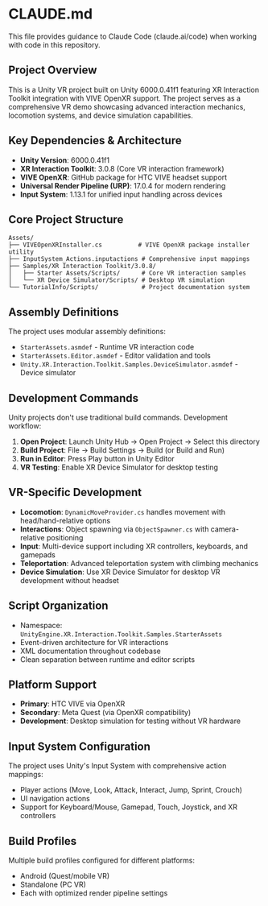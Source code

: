 # CLAUDE.md

This file provides guidance to Claude Code (claude.ai/code) when working with code in this repository.

## Project Overview
This is a Unity VR project built on Unity 6000.0.41f1 featuring XR Interaction Toolkit integration with VIVE OpenXR support. The project serves as a comprehensive VR demo showcasing advanced interaction mechanics, locomotion systems, and device simulation capabilities.

## Key Dependencies & Architecture
- **Unity Version**: 6000.0.41f1
- **XR Interaction Toolkit**: 3.0.8 (Core VR interaction framework)
- **VIVE OpenXR**: GitHub package for HTC VIVE headset support
- **Universal Render Pipeline (URP)**: 17.0.4 for modern rendering
- **Input System**: 1.13.1 for unified input handling across devices

## Core Project Structure
```
Assets/
├── VIVEOpenXRInstaller.cs          # VIVE OpenXR package installer utility
├── InputSystem_Actions.inputactions # Comprehensive input mappings
├── Samples/XR Interaction Toolkit/3.0.8/
│   ├── Starter Assets/Scripts/      # Core VR interaction samples
│   └── XR Device Simulator/Scripts/ # Desktop VR simulation
└── TutorialInfo/Scripts/            # Project documentation system
```

## Assembly Definitions
The project uses modular assembly definitions:
- `StarterAssets.asmdef` - Runtime VR interaction code
- `StarterAssets.Editor.asmdef` - Editor validation and tools
- `Unity.XR.Interaction.Toolkit.Samples.DeviceSimulator.asmdef` - Device simulator

## Development Commands
Unity projects don't use traditional build commands. Development workflow:

1. **Open Project**: Launch Unity Hub → Open Project → Select this directory
2. **Build Project**: File → Build Settings → Build (or Build and Run)
3. **Run in Editor**: Press Play button in Unity Editor
4. **VR Testing**: Enable XR Device Simulator for desktop testing

## VR-Specific Development
- **Locomotion**: `DynamicMoveProvider.cs` handles movement with head/hand-relative options
- **Interactions**: Object spawning via `ObjectSpawner.cs` with camera-relative positioning  
- **Input**: Multi-device support including XR controllers, keyboards, and gamepads
- **Teleportation**: Advanced teleportation system with climbing mechanics
- **Device Simulation**: Use XR Device Simulator for desktop VR development without headset

## Script Organization
- Namespace: `UnityEngine.XR.Interaction.Toolkit.Samples.StarterAssets`
- Event-driven architecture for VR interactions
- XML documentation throughout codebase
- Clean separation between runtime and editor scripts

## Platform Support
- **Primary**: HTC VIVE via OpenXR
- **Secondary**: Meta Quest (via OpenXR compatibility)
- **Development**: Desktop simulation for testing without VR hardware

## Input System Configuration
The project uses Unity's Input System with comprehensive action mappings:
- Player actions (Move, Look, Attack, Interact, Jump, Sprint, Crouch)
- UI navigation actions
- Support for Keyboard/Mouse, Gamepad, Touch, Joystick, and XR controllers

## Build Profiles
Multiple build profiles configured for different platforms:
- Android (Quest/mobile VR)
- Standalone (PC VR)
- Each with optimized render pipeline settings